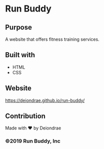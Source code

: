 # Run Buddy

## Purpose
A website that offers fitness training services.

## Built with
* HTML
* CSS

## Website
https://deiondrae.github.io/run-buddy/

## Contribution
Made with ❤️ by Deiondrae

### ©️2019 Run Buddy, Inc
